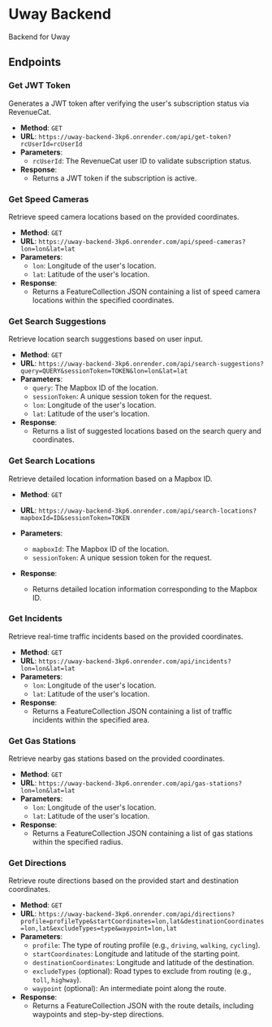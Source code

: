 # Uway Backend

Backend for Uway

## Endpoints

### Get JWT Token

Generates a JWT token after verifying the user's subscription status via RevenueCat.

-   **Method**: `GET`
-   **URL**: `https://uway-backend-3kp6.onrender.com/api/get-token?rcUserId=rcUserId`
-   **Parameters**:
    -   `rcUserId`: The RevenueCat user ID to validate subscription status.
-   **Response**:
    -   Returns a JWT token if the subscription is active.

### Get Speed Cameras

Retrieve speed camera locations based on the provided coordinates.

-   **Method**: `GET`
-   **URL**: `https://uway-backend-3kp6.onrender.com/api/speed-cameras?lon=lon&lat=lat`
-   **Parameters**:
    -   `lon`: Longitude of the user's location.
    -   `lat`: Latitude of the user's location.
-   **Response**:
    -   Returns a FeatureCollection JSON containing a list of speed camera locations within the specified coordinates.

### Get Search Suggestions

Retrieve location search suggestions based on user input.

-   **Method**: `GET`
-   **URL**: `https://uway-backend-3kp6.onrender.com/api/search-suggestions?query=QUERY&sessionToken=TOKEN&lon=lon&lat=lat`
-   **Parameters**:
    -   `query`: The Mapbox ID of the location.
    -   `sessionToken`: A unique session token for the request.
    -   `lon`: Longitude of the user's location.
    -   `lat`: Latitude of the user's location.
-   **Response**:
    -   Returns a list of suggested locations based on the search query and coordinates.

### Get Search Locations

Retrieve detailed location information based on a Mapbox ID.

-   **Method**: `GET`
-   **URL**: `https://uway-backend-3kp6.onrender.com/api/search-locations?mapboxId=ID&sessionToken=TOKEN`
-   **Parameters**:
    -   `mapboxId`: The Mapbox ID of the location.
    -   `sessionToken`: A unique session token for the request.
-   **Response**:

    -   Returns detailed location information corresponding to the Mapbox ID.

### Get Incidents

Retrieve real-time traffic incidents based on the provided coordinates.

-   **Method**: `GET`
-   **URL**: `https://uway-backend-3kp6.onrender.com/api/incidents?lon=lon&lat=lat`
-   **Parameters**:
    -   `lon`: Longitude of the user's location.
    -   `lat`: Latitude of the user's location.
-   **Response**:
    -   Returns a FeatureCollection JSON containing a list of traffic incidents within the specified area.

### Get Gas Stations

Retrieve nearby gas stations based on the provided coordinates.

-   **Method**: `GET`
-   **URL**: `https://uway-backend-3kp6.onrender.com/api/gas-stations?lon=lon&lat=lat`
-   **Parameters**:
    -   `lon`: Longitude of the user's location.
    -   `lat`: Latitude of the user's location.
-   **Response**:
    -   Returns a FeatureCollection JSON containing a list of gas stations within the specified radius.

### Get Directions

Retrieve route directions based on the provided start and destination coordinates.

-   **Method**: `GET`
-   **URL**: `https://uway-backend-3kp6.onrender.com/api/directions?profile=profileType&startCoordinates=lon,lat&destinationCoordinates=lon,lat&excludeTypes=type&waypoint=lon,lat`
-   **Parameters**:
    -   `profile`: The type of routing profile (e.g., `driving`, `walking`, `cycling`).
    -   `startCoordinates`: Longitude and latitude of the starting point.
    -   `destinationCoordinates`: Longitude and latitude of the destination.
    -   `excludeTypes` (optional): Road types to exclude from routing (e.g., `toll`, `highway`).
    -   `waypoint` (optional): An intermediate point along the route.
-   **Response**:
    -   Returns a FeatureCollection JSON with the route details, including waypoints and step-by-step directions.
